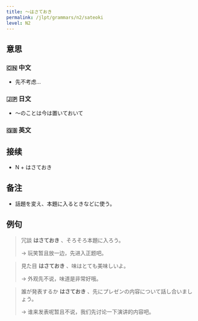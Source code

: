 ```yaml
---
title: 〜はさておき
permalink: /jlpt/grammars/n2/sateoki
level: N2
---
```


## 意思

### 🇨🇳 中文

- 先不考虑...

### 🇯🇵 日文

- 〜のことは今は置いておいて

### 🇬🇧 英文


## 接续

- N + はさておき

## 备注

- 話題を変え、本題に入るときなどに使う。

## 例句

> 冗談 **はさておき** 、そろそろ本題に入ろう。
>
> → 玩笑暂且放一边，先进入正题吧。

> 見た目 **はさておき** 、味はとても美味しいよ。
>
> → 外观先不说，味道是非常好哦。

> 誰が発表するか **はさておき** 、先にプレゼンの内容について話し合いましょう。
>
> → 谁来发表呢暂且不说，我们先讨论一下演讲的内容吧。

